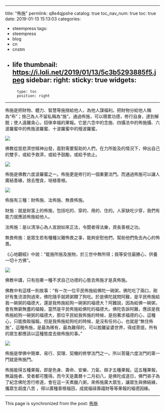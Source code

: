 
---
title: "佈施"
permlink: q8e4qjpshe
catalog: true
toc_nav_num: true
toc: true
date: 2019-01-13 15:13:03
categories:
- steempress
tags:
- steempress
- blog
- cn
- cnstm
- life
thumbnail: https://i.loli.net/2019/01/13/5c3b5293885f5.jpeg
sidebar:
    right:
        sticky: true
widgets:
    -
        type: toc
        position: right
---


佈施是把財物、體力、智慧等施捨給他人，為他人謀福利。把財物分給他人稱為“布”；捨己為人不留私稱為“施”。通過佈施，可以積累功德，修行自身，達到解脫；使人遠離貪心，招徠幸福的果報。它是六念中的念施、四攝法中的佈施攝、六波羅蜜中的佈施波羅蜜、十波羅蜜中的檀波羅蜜。

![](https://i.loli.net/2019/01/13/5c3b5293885f5.jpeg)

佛教從慈悲濟世精神出發，面對需要幫助的人們，在力所能及的情況下，伸出自己的雙手，或給予救濟，或給予鼓勵，或給予依止。

![](https://i.loli.net/2019/01/13/5c3b52ef3337b.jpeg)

佈施是佛教六度波羅蜜之一。佈施更是修行的一個重要法門。而通過佈施可以讓人廣結善緣，捨去慳貪，培植善根。

![](https://i.loli.net/2019/01/13/5c3b531c0d480.jpeg)

佈施有三種：財佈施、法佈施、無畏佈施。

財施：就是財富上的佈施，包括吃的、穿的、用的、住的。人家缺吃少穿，我們有能力就應該佈施給他人。

法佈施：是以清淨心為人宣說如來正法，令聞者得法樂，資長善根之功。

無畏佈施：是眾生若有種種災難怖畏之事，能夠安慰他們，幫助他們免去內心的怖畏。

《心地觀經》中說：“能施所施及施物，於三世中無所得；我等安住最勝心，供養一切十方佛”。

![](https://i.loli.net/2019/01/13/5c3b53b8591f3.jpeg)

佛教中講，只有抱著一種不求自己功德的心態去佈施才是真佈施。

佛教中有這樣一則故事：“有一次一位平民佈施給佛陀一碗粥，佛陀吃了兩口，剛好有隻流浪狗過來，佛陀隨手就將粥餵了狗吃。於是佛陀就問阿難，是平民佈施給我一碗粥的福德大，還是我佈施給狗一碗粥的福德大？阿難說，因為給佛一碗粥，會有無窮無盡的福報，當然是平民佈施給佛陀的福德大。佛陀告訴阿難，應該是我佈施給狗一碗粥的福德大，那位平民給我佈施的時候，是抱著求福德的心，這種心，只能換取福報。但是我佈施給狗吃的時候，是沒有任何心，也就是“無住佈施”，這種佈施，是最為稀有，最為難得的，可以脫離娑婆世界，得成菩提。所有的眾生都應該以這種態度去做佈施的事。”

![](https://i.loli.net/2019/01/13/5c3b53f2e7623.jpeg)

佈施是學佛中簡單、易行、契理、契機的修學法門之一。所以菩薩六度法門的第一門就是佈施門。

佈施能得五種果報，即是色身、壽命、安樂、力氣、辯才五種果報。這五種果報，無論施者、受者都可獲得。而今天是農曆十二月初八，是佛陀成道日，佛門弟子為了紀念佛陀苦行修道，會在這一天煮臘八粥，來佈施廣大眾生，讓眾生與佛結緣，攜眾生超度八苦 ，得以廣種善根福田，成就福祿壽禧財等等果報的福德因緣。

- - -

This page is synchronized from the post: [佈施](https://steemit.com/@sunai/q8e4qjpshe)
